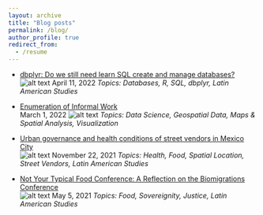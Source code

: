 ```yaml
---
layout: archive
title: "Blog posts"
permalink: /blog/
author_profile: true
redirect_from:
  - /resume
---
```


* [dbplyr: Do we still need learn SQL create and manage databases?](https://dlab.berkeley.edu/news/dbplyr-do-we-still-need-learn-sql-create-and-manage-databases)   
    ![alt text](https://github.com/ifarah/ifarah.github.io/blob/master/images/dbplyr.png=100x20)
    April 11, 2022
  *Topics: Databases, R, SQL, dbplyr, Latin American Studies*
  
* [Enumeration of Informal Work](https://dlab.berkeley.edu/news/enumeration-informal-work)   
  March 1, 2022
  ![alt text](https://github.com/ifarah/ifarah.github.io/blob/master/images/enumeration.png=100x20)
  *Topics: Data Science, Geospatial Data, Maps & Spatial Analysis, Visualization*
  
* [Urban governance and health conditions of street vendors in Mexico City](https://clas.berkeley.edu/publications/urban-governance-and-health-conditions-street-vendors-mexico-city)   
    ![alt text](https://github.com/ifarah/ifarah.github.io/blob/master/images/sv.png=100x20)
    November 22, 2021
  *Topics: Health, Food, Spatial Location, Street Vendors, Latin American Studies*
  
* [Not Your Typical Food Conference: A Reflection on the Biomigrations Conference](https://clasberkeley.wpcomstaging.com/2021/05/05/not-your-typical-food-conference-a-reflection-on-the-biomigrations-conference/)   
    ![alt text](https://github.com/ifarah/ifarah.github.io/blob/master/images/biomigrations.png=100x20)
    May 5, 2021
  *Topics: Food, Sovereignity, Justice, Latin American Studies*
  
  



